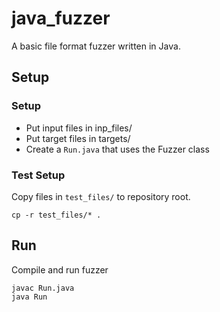 # java_fuzzer

A basic file format fuzzer written in Java.

## Setup

### Setup
 - Put input files in inp_files/
 - Put target files in targets/
 - Create a `Run.java` that uses the Fuzzer class

### Test Setup
Copy files in `test_files/` to repository root.

```
cp -r test_files/* .
```

## Run
Compile and run fuzzer

```
javac Run.java
java Run
```

